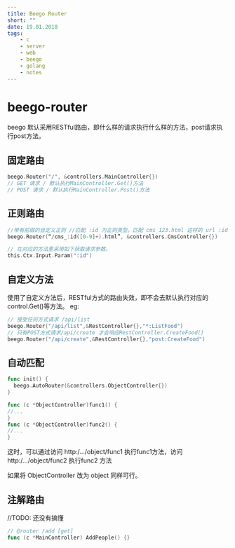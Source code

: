 ```yaml
---
title: Beego Router
short: ""
date: 19.01.2018
tags:
    - c
    - server
    - web
    - beego
    - golang
    - notes
---
```

# beego-router

beego 默认采用RESTful路由，即什么样的请求执行什么样的方法，post请求执行post方法。

## 固定路由

```go
beego.Router("/", &controllers.MainController{})
// GET 请求 / 默认执行MainController.Get()方法
// POST 请求 / 默认执行MainController.Post()方法
```

## 正则路由

```go
//带有前缀的自定义正则 //匹配 :id 为正则类型。匹配 cms_123.html 这样的 url :id = 123。
beego.Router(“/cms_:id([0-9]+).html”, &controllers.CmsController{})

// 在对应的方法里采用如下获取请求参数。
this.Ctx.Input.Param(":id")
```

## 自定义方法

使用了自定义方法后，RESTful方式的路由失效，即不会去默认执行对应的control.Get()等方法。
eg:

```go
// 接受任何方式请求 /api/list
beego.Router("/api/list",&RestController{},"*:ListFood")
// 只有POST方式请求/api/create 才会响应RestController.CreateFood()
beego.Router("/api/create",&RestController{},"post:CreateFood")
```

## 自动匹配


```go
func init() {
  beego.AutoRouter(&controllers.ObjectController{})
}

func (c *ObjectController)func1() {
//...
}
func (c *ObjectController)func2() {
//...
}
```
这时，可以通过访问 http:/.../object/func1 执行func1方法，访问 http:/.../object/func2 执行func2 方法

如果将 ObjectController 改为 object 同样可行。

## 注解路由

//TODO: 还没有搞懂

```go
// @router /add [get]
func (c *MainController) AddPeople() {}
```